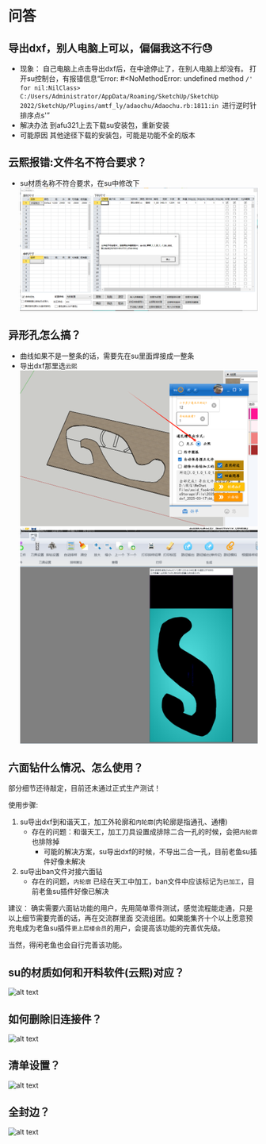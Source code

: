 # 问答
## 导出dxf，别人电脑上可以，偏偏我这不行😓
+ 现象：
  自己电脑上点击导出dxf后，在中途停止了，在别人电脑上却没有。
打开su控制台，有报错信息“Error: #<NoMethodError: undefined method `/' for nil:NilClass>
C:/Users/Administrator/AppData/Roaming/SketchUp/SketchUp 2022/SketchUp/Plugins/amtf_ly/adaochu/Adaochu.rb:1811:in `进行逆时针排序点s'”
+ 解决办法
  到afu321上去下载su安装包，重新安装
+ 可能原因
  其他途径下载的安装包，可能是功能不全的版本


## 云熙报错:文件名不符合要求？
+ su材质名称不符合要求，在su中修改下
![alt text](img/03.问答-image-2.png)

## 异形孔怎么搞？
+ 曲线如果不是一整条的话，需要先在su里面焊接成一整条
+ 导出dxf那里选`云熙`
![alt text](img/03.问答-image.png)
![alt text](img/03.问答-image-1.png)

## 六面钻什么情况、怎么使用？
部分细节还待敲定，目前还未通过正式生产测试！

使用步骤:
1. su导出dxf到和谐天工，加工外轮廓和`内轮廓`(内轮廓是指通孔、通槽)
    + 存在的问题：和谐天工，加工刀具设置成排除二合一孔的时候，会把`内轮廓`也排除掉
      + 可能的解决方案，su导出dxf的时候，不导出二合一孔，目前老鱼su插件好像未解决
2. su导出ban文件对接六面钻
   + 存在的问题，`内轮廓` 已经在天工中加工，ban文件中应该标记为`已加工`，目前老鱼su插件好像已解决

建议：
确实需要六面钻功能的用户，先用简单零件测试，感觉流程能走通，只是以上细节需要完善的话，再在交流群里面
交流组团。如果能集齐十个以上愿意预充电成为老鱼su插件`更上层楼会员`的用户，会提高该功能的完善优先级。

当然，得闲老鱼也会自行完善该功能。

## su的材质如何和开料软件(云熙)对应？
![alt text](images/02.老鱼su拆单插件-su材质和云熙材质对应关系.png)
## 如何删除旧连接件？
![alt text](images/03.问答-image.png)
## 清单设置？
![alt text](images/03.问答-image-1.png)
## 全封边？
![alt text](images/03.问答-image-2.png)